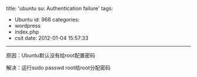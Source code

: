title: 'ubuntu su: Authentication failure'
tags:
  - Ubuntu
id: 968
categories:
  - wordpress
  - index.php
  - csit
date: 2012-01-04 15:57:33
---

原因：Ubuntu默认没有给root配置密码

解决：运行sudo passwd root给root分配密码